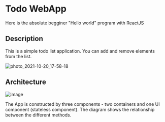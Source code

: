 # Todo WebApp
 
Here is the absolute begginer "Hello world" program with ReactJS

## Description

This is a simple todo list application. You can add and remove elements from the list.

![photo_2021-10-20_17-58-18](https://user-images.githubusercontent.com/25185815/138126624-6a49b915-62e5-4d59-bab4-fa1248f25668.jpg)

## Architecture

![image](https://user-images.githubusercontent.com/25185815/138127337-6cbf43ec-688d-40ff-91ae-62692e0ac160.png)

The App is constructed by three components - two containers and one UI component (stateless component). The diagram shows the relationship between the different methods.
